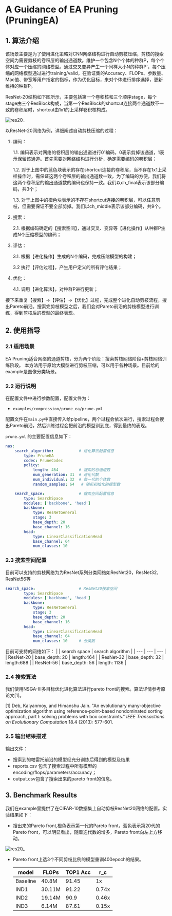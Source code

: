 # A Guidance of EA Pruning (PruningEA)

## 1. 算法介绍

该场景主要是为了使用进化策略对CNN网络结构进行自动剪枝压缩，剪枝的搜索空间为需要剪枝的卷积层的输出通道数。维护一个包含N个个体的种群P，每个个体对应一个压缩的网络模型。通过交叉变异产生一个同样大小N的种群P’，每个压缩的网络模型通过进行training/valid，在验证集的Accuracy、FLOPs、参数量、Mac值、带宽等用户指定的指标，作为优化目标，来对个体进行排序选择，更新维持的种群P。

ResNet-20结构如下图所示，主要包括第一个卷积核和三个顺序stage，每个stage由三个ResBlock构成，当第一个ResBlock的shortcut连接两个通道数不一致的卷积层时，shortcut由1x1的上采样卷积核构成。

![res20_](../../images/prune_res20.PNG)

以ResNet-20网络为例，详细阐述自动剪枝压缩的过程：

 1. 编码：

    1.1. 编码表示对网络的卷积层的输出通道进行01编码，0表示剪掉该通道，1表示保留该通道。首先需要对网络结构进行分析，确定需要编码的卷积层；

    1.2. 对于上图中的蓝色块表示的存在shortcut连接的卷积层，当不存在1x1上采样操作时，需保证这两个卷积层的输出通道数一致，为了编码的方便，我们将这两个卷积层的输出通道数的编码也保持一致。我们以ch_final表示该部分编码，共3个；

    1.3. 对于上图中的橙色块表示的不存在shortcut连接的卷积层，可以任意剪枝，但需要保证不要全部剪掉。我们以ch_middle表示该部分编码，共9个。

 2. 搜索：

    2.1. 根据编码确定的【搜索空间】，通过交叉、变异等【进化操作】从种群P生成N个压缩模型的编码；

 3. 评估：

    3.1. 根据【进化操作】生成的N个编码，完成压缩模型的构建；

    3.2 执行【评估过程】，产生用户定义的所有评估结果；

 4. 优化：

    4.1. 调用【进化算法】，对种群P进行更新；

接下来重复【搜索】->【评估】->【优化】过程，完成整个进化自动剪枝流程，搜出Pareto前沿。搜索完剪枝模型之后，我们会对Pareto前沿的剪枝模型进行训练，得到剪枝后的模型的最终表现。

## 2. 使用指导

### 2.1 适用场景

EA Pruning适合网络的通道剪枝，分为两个阶段：搜索剪枝网络阶段+剪枝网络训练阶段。
本方法用于原始大模型进行剪枝压缩，可以用于各种场景。目前给的example是图像分类场景。

### 2.2 运行说明

在配置文件中进行参数配置，配置文件为：

- `examples/compression/prune_ea/prune.yml`

配置文件在`main.py`中直接传入给pipeline，两个过程会依次进行，搜索过程会搜出Pareto前沿，然后训练过程会把前沿的模型训到底，得到最终的表现。

`prune.yml` 的主要配置信息如下：

```yaml
nas:
    search_algorithm:           # 进化算法配置信息
        type: PruneEA
        codec: PruneCodec
        policy:
            length: 464         # 搜索的总通道数
            num_generation: 31  # 进化代数
            num_individual: 32  # 每一代的个体数
            random_samples: 64   # 随机初始化的模型数

    search_space:               # 搜索空间配置信息
        type: SearchSpace
        modules: ['backbone', 'head']
        backbone:
            type: ResNetGeneral
            stage: 3
            base_depth: 20
            base_channel: 16
        head:
            type: LinearClassificationHead
            base_channel: 64
            num_classes: 10
```

### 2.3 搜索空间配置

目前可以支持的剪枝网络为为ResNet系列分类网络如ResNet20，ResNet32，ResNet56等

```yaml
search_space:                   # ResNet20搜索空间
        type: SearchSpace
        modules: ['backbone', 'head']
        backbone:
            type: ResNetGeneral
            stage: 3
            base_depth: 20
            base_channel: 16
        head:
            type: LinearClassificationHead
            base_channel: 64
            num_classes: 10     # 分类数
```

目前可支持的网络如下：
| | search space | search algorithm |
| --- | --- | --- |
| ResNet-20 | base_depth: 20 | length:464       |
| ResNet-32 | base_depth: 32 | length:688       |
| ResNet-56 | base_depth: 56 | length: 1136     |

### 2.4 搜索算法

我们使用NSGA-III多目标优化进化算法进行pareto front的搜索。算法详情参考原论文[1]。

[1] Deb, Kalyanmoy, and Himanshu Jain. "An evolutionary many-objective optimization algorithm using reference-point-based nondominated sorting approach, part I: solving problems with box constraints." *IEEE Transactions on Evolutionary Computation* 18.4 (2013): 577-601.

### 2.5 输出结果描述

输出文件：

- 搜索到的帕雷托前沿的模型经充分训练后得到的模型及结果
- reports.csv 包含了搜索过程中所有模型的encoding/flops/parameters/accuracy；
- output.csv包含了搜索出来的pareto front的信息。

## 3. Benchmark Results

我们在example里提供了在CIFAR-10数据集上自动剪枝ResNet20网络的配置。实验结果如下：

- 搜出来的Pareto front,橙色表示第一代的Pareto front，蓝色表示第20代的Pareto front，可以明显看出，随着迭代数的增多，Pareto front向左上方移动。

![res20_](../../images/prune_pareto.png)

- Pareto front上选3个不同剪枝比例的模型重训400epoch的结果。

  | model | FLOPs | TOP1 Acc | r_c |
  | --- | --- | --- | --- |
  | Baseline | 40.8M  | 91.45 | 1x |
  | IND1 | 30.11M | 91.22 | 0.74x |
  | IND2 | 19.14M | 90.9 | 0.46x |
  | IND3 | 6.14M  | 87.61 | 0.15x |
